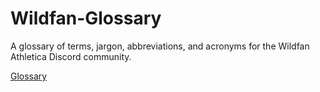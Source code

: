 # Wildfan-Glossary
A glossary of terms, jargon, abbreviations, and acronyms for the Wildfan Athletica Discord community.

[Glossary](/files/glossary)
